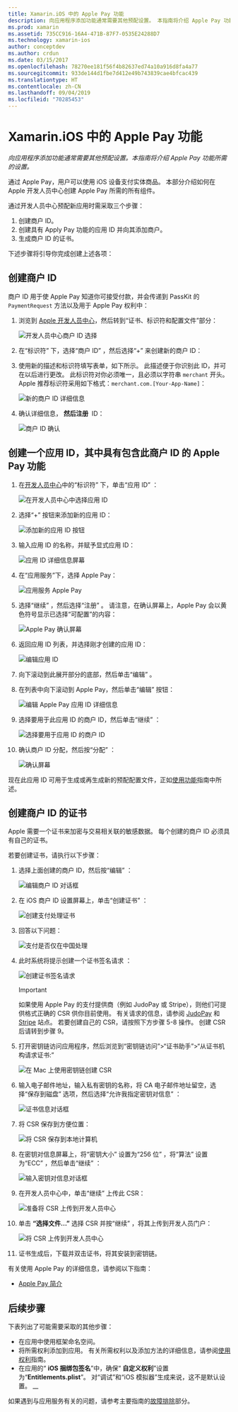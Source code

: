 ```yaml
---
title: Xamarin.iOS 中的 Apple Pay 功能
description: 向应用程序添加功能通常需要其他预配设置。 本指南将介绍 Apple Pay 功能所需的设置。
ms.prod: xamarin
ms.assetid: 735CC916-16A4-471B-87F7-0535E24288D7
ms.technology: xamarin-ios
author: conceptdev
ms.author: crdun
ms.date: 03/15/2017
ms.openlocfilehash: 78270ee181f56f4b82637ed74a10a916d8fa4a77
ms.sourcegitcommit: 933de144d1fbe7d412e49b743839cae4bfcac439
ms.translationtype: HT
ms.contentlocale: zh-CN
ms.lasthandoff: 09/04/2019
ms.locfileid: "70285453"
---
```

# <a name="apple-pay-capabilities-in-xamarinios"></a>Xamarin.iOS 中的 Apple Pay 功能

_向应用程序添加功能通常需要其他预配设置。本指南将介绍 Apple Pay 功能所需的设置。_

通过 Apple Pay，用户可以使用 iOS 设备支付实体商品。 本部分介绍如何在 Apple 开发人员中心创建 Apple Pay 所需的所有组件。

通过开发人员中心预配新应用时需采取三个步骤：

1. 创建商户 ID。
2. 创建具有 Apply Pay 功能的应用 ID 并向其添加商户。
3. 生成商户 ID 的证书。

下述步骤将引导你完成创建上述各项：

<a name="merchantid" />

## <a name="create-merchant-id"></a>创建商户 ID

商户 ID 用于使 Apple Pay 知道你可接受付款，并会传递到 PassKit 的 `PaymentRequest` 方法以及用于 Apple Pay 权利中：

1. 浏览到 [Apple 开发人员中心](https://developer.apple.com/account/)，然后转到“证书、标识符和配置文件”部分： 
 
    ![开发人员中心商户 ID 选择](apple-pay-capabilities-images/image57.png)

2. 在“标识符”  下，选择“商户 ID”  ，然后选择“+”  来创建新的商户 ID：  

3. 使用新的描述和标识符填写表单，如下所示。 此描述便于你识别此 ID，并可在以后进行更改。 此标识符对你必须唯一，且必须以字符串 `merchant` 开头。 Apple 推荐标识符采用如下格式：`merchant.com.[Your-App-Name]`：
   
    ![新的商户 ID 详细信息](apple-pay-capabilities-images/image58.png)

4. 确认详细信息， **然后注册**  ID： 
    
    ![商户 ID 确认](apple-pay-capabilities-images/image59.png)

<a name="appid" />

## <a name="create-an-app-id-with-the-apple-pay-capability-that-includes-the-merchant-id"></a>创建一个应用 ID，其中具有包含此商户 ID 的 Apple Pay 功能

1. 在[开发人员中心](https://developer.apple.com/account/)中的“标识符”  下，单击“应用 ID”  ： 
    
    ![在开发人员中心中选择应用 ID](apple-pay-capabilities-images/image6.png)

2. 选择“+”  按钮来添加新的应用 ID： 
   
    ![添加新的应用 ID 按钮](apple-pay-capabilities-images/image27.png)

3. 输入应用 ID 的名称，并赋予显式应用 ID：    
   
    ![应用 ID 详细信息屏幕](apple-pay-capabilities-images/image35.png)

4. 在“应用服务”下，选择 Apple Pay：    
  
    ![应用服务 Apple Pay](apple-pay-capabilities-images/image36.png)

5. 选择“继续”  ，然后选择“注册”  。 请注意，在确认屏幕上，Apple Pay 会以黄色符号显示已选择“可配置”的内容： 
   
    ![Apple Pay 确认屏幕](apple-pay-capabilities-images/image37.png)

6. 返回应用 ID 列表，并选择刚才创建的应用 ID：  
   
    ![编辑应用 ID](apple-pay-capabilities-images/image38.png)

7. 向下滚动到此展开部分的底部，然后单击“编辑”  。
8. 在列表中向下滚动到 Apple Pay，然后单击“编辑”  按钮：  
    
    ![编辑 Apple Pay 应用 ID 详细信息](apple-pay-capabilities-images/image39.png)

9. 选择要用于此应用 ID 的商户 ID，然后单击“继续”  ：  
    
    ![选择要用于应用 ID 的商户 ID](apple-pay-capabilities-images/image40.png)

10. 确认商户 ID 分配，然后按“分配”  ：  
    
    ![确认屏幕](apple-pay-capabilities-images/image41.png)

现在此应用 ID 可用于生成或再生成新的预配配置文件，正如[使用功能](~/ios/deploy-test/provisioning/capabilities/index.md)指南中所述。 

<a name="certificate" />

## <a name="create-a-certificate-for-your-merchant-id"></a>创建商户 ID 的证书

Apple 需要一个证书来加密与交易相关联的敏感数据。 每个创建的商户 ID 必须具有自己的证书。 

若要创建证书，请执行以下步骤：

1. 选择上面创建的商户 ID，然后按“编辑”  ： 
    
    ![编辑商户 ID 对话框](apple-pay-capabilities-images/image42.png)

2. 在 iOS 商户 ID 设置屏幕上，单击“创建证书”  ： 
   
    ![创建支付处理证书](apple-pay-capabilities-images/image43.png)

3. 回答以下问题： 

    ![支付是否仅在中国处理](apple-pay-capabilities-images/image44.png)

4. 此时系统将提示创建一个证书签名请求  ： 

    ![创建证书签名请求](apple-pay-capabilities-images/image45.png)
    
    > [!IMPORTANT]
    > 如果使用 Apple Pay 的支付提供商（例如 JudoPay 或 Stripe），则他们可提供格式正确的 CSR 供你目前使用。 有关请求的信息，请参阅 [JudoPay](https://www.judopay.com/docs/version-52/apple-pay/getting-started/#create-an-apple-pay-certificate) 和 [Stripe](https://stripe.com/docs/apple-pay/apps#csr) 站点。 若要创建自己的 CSR，请按照下方步骤 5-8 操作。 创建 CSR 后请转到步骤 9。

5. 打开密钥链访问应用程序，然后浏览到“密钥链访问”>“证书助手”>“从证书机构请求证书:”  

     ![在 Mac 上使用密钥链创建 CSR](apple-pay-capabilities-images/image46.png)

6. 输入电子邮件地址，输入私有密钥的名称，将 CA 电子邮件地址留空，选择“保存到磁盘”  选项，然后选择“允许我指定密钥对信息”  ：

     ![证书信息对话框](apple-pay-capabilities-images/image47.png)

7. 将 CSR 保存到方便位置： 

     ![将 CSR 保存到本地计算机](apple-pay-capabilities-images/image48.png)

8. 在密钥对信息屏幕上，将“密钥大小”  设置为“256 位”  ，将“算法”  设置为“ECC”  ，然后单击“继续”  ：

     ![输入密钥对信息对话框](apple-pay-capabilities-images/image49.png)

9. 在开发人员中心中，单击“继续”  上传此 CSR： 

     ![准备将 CSR 上传到开发人员中心](apple-pay-capabilities-images/image50.png)

10. 单击 **“选择文件...”** 选择 CSR 并按“继续”  ，将其上传到开发人员门户： 

     ![将 CSR 上传到开发人员中心](apple-pay-capabilities-images/image51.png)

11. 证书生成后，下载并双击证书，将其安装到密钥链。

有关使用 Apple Pay 的详细信息，请参阅以下指南：

* [Apple Pay 简介](~/ios/platform/apple-pay.md)

## <a name="next-steps"></a>后续步骤
 
下表列出了可能需要采取的其他步骤：

* 在应用中使用框架命名空间。
* 将所需权利添加到应用。 有关所需权利以及添加方法的详细信息，请参阅[使用权利](~/ios/deploy-test/provisioning/entitlements.md)指南。
* 在应用的“ **iOS 捆绑包签名**”中，确保“ **自定义权利**”设置为“**Entitlements.plist**”。 对“调试”和“iOS 模拟器”生成来说，这不是默认设置。 __  

如果遇到与应用服务有关的问题，请参考主要指南的[故障排除](~/ios/deploy-test/provisioning/capabilities/index.md)部分。
